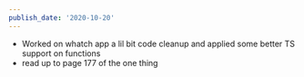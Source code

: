 ```yaml
---
publish_date: '2020-10-20'
---
```

- Worked on whatch app a lil bit code cleanup and applied some better TS support on functions
- read up to page 177 of the one thing
